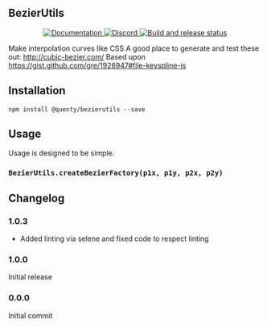 ## BezierUtils
<div align="center">
  <a href="http://quenty.github.io/api/">
    <img src="https://img.shields.io/badge/docs-website-green.svg" alt="Documentation" />
  </a>
  <a href="https://discord.gg/mhtGUS8">
    <img src="https://img.shields.io/badge/discord-nevermore-blue.svg" alt="Discord" />
  </a>
  <a href="https://github.com/Quenty/NevermoreEngine/actions">
    <img src="https://github.com/Quenty/NevermoreEngine/actions/workflows/build.yml/badge.svg" alt="Build and release status" />
  </a>
</div>

Make interpolation curves like CSS A good place to generate and test these out: http://cubic-bezier.com/ Based upon https://gist.github.com/gre/1926947#file-keyspline-js

## Installation
```
npm install @quenty/bezierutils --save
```

## Usage
Usage is designed to be simple.

### `BezierUtils.createBezierFactory(p1x, p1y, p2x, p2y)`


## Changelog

### 1.0.3
- Added linting via selene and fixed code to respect linting

### 1.0.0
Initial release

### 0.0.0
Initial commit
